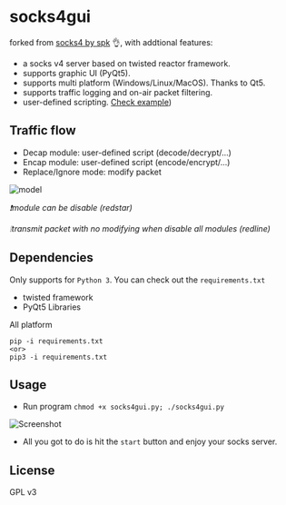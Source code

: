 # socks4gui

forked from [socks4 by spk](https://github.com/superkhung/socks4) 👌, with addtional features:

- a socks v4 server based on twisted reactor framework.
- supports graphic UI (PyQt5).
- supports multi platform (Windows/Linux/MacOS). Thanks to Qt5.
- supports traffic logging and on-air packet filtering.
- user-defined scripting. [Check example](/scripts))

## Traffic flow

- Decap module: user-defined script (decode/decrypt/...)
- Encap module: user-defined script (encode/encrypt/...)
- Replace/Ignore mode: modify packet

![model](https://github.com/trichimtrich/socks4gui/blob/master/img/model.png?raw=true)

*❗module can be disable (redstar)*

*❕transmit packet with no modifying when disable all modules (redline)*

## Dependencies

Only supports for `Python 3`. You can check out the `requirements.txt`
- twisted framework
- PyQt5 Libraries

All platform 
```
pip -i requirements.txt
<or>
pip3 -i requirements.txt
```

## Usage

- Run program `chmod +x socks4gui.py; ./socks4gui.py`

![Screenshot](https://github.com/trichimtrich/socks4gui/blob/master/img/screenshot.png?raw=true)

- All you got to do is hit the `start` button and enjoy your socks server.

## License

GPL v3